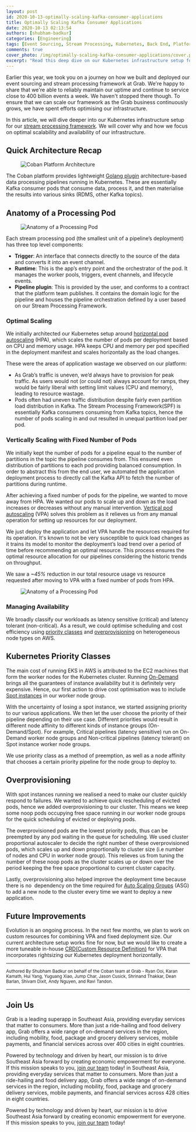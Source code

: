 ```yaml
---
layout: post
id: 2020-10-13-optimally-scaling-kafka-consumer-applications
title: Optimally Scaling Kafka Consumer Applications
date: 2020-10-13 02:13:54
authors: [shubham-badkur]
categories: [Engineering]
tags: [Event Sourcing, Stream Processing, Kubernetes, Back End, Platform, Go]
comments: true
cover_photo: /img/optimally-scaling-kafka-consumer-applications/cover.png
excerpt: "Read this deep dive on our Kubernetes infrastructure setup for Grab's stream processing framework."
---
```


Earlier this year, we took you on a journey on how we built and deployed our event sourcing and stream processing framework at Grab. We're happy to share that we're able to reliably maintain our uptime and continue to service close to 400 billion events a week. We haven't stopped there though. To ensure that we can scale our framework as the Grab business continuously grows, we have spent efforts optimising our infrastructure.

In this article, we will dive deeper into our Kubernetes infrastructure setup for our [stream processing framework](https://engineering.grab.com/plumbing-at-scale). We will cover why and how we focus on optimal scalability and availability of our infrastructure.

## Quick Architecture Recap

<div class="post-image-section">
  <figure>
    <img alt="Coban Platform Architecture" src="/img/optimally-scaling-kafka-consumer-applications/image2.png">
    </figure>
</div>

The Coban platform provides lightweight [Golang plugin](https://medium.com/learning-the-go-programming-language/writing-modular-go-programs-with-plugins-ec46381ee1a9) architecture-based data processing pipelines running in Kubernetes. These are essentially Kafka consumer pods that consume data, process it, and then materialise the results into various sinks (RDMS, other Kafka topics).

## Anatomy of a Processing Pod

<div class="post-image-section">
  <figure>
    <img alt="Anatomy of a Processing Pod" src="/img/optimally-scaling-kafka-consumer-applications/image1.png">
    </figure>
</div>

Each stream processing pod (the smallest unit of a pipeline’s deployment) has three top level components:

*   **Trigger**: An interface that connects directly to the source of the data and converts it into an event channel.
*   **Runtime**: This is the app’s entry point and the orchestrator of the pod. It manages the worker pools, triggers, event channels, and lifecycle events.
*   **Pipeline plugin**: This is provided by the user, and conforms to a contract that the platform team publishes. It contains the domain logic for the pipeline and houses the pipeline orchestration defined by a user based on our Stream Processing Framework.

### Optimal Scaling

We initially architected our Kubernetes setup around [horizontal pod autoscaling](https://kubernetes.io/docs/tasks/run-application/horizontal-pod-autoscale) (HPA), which scales the number of pods per deployment based on CPU and memory usage. HPA keeps CPU and memory per pod specified in the deployment manifest and scales horizontally as the load changes.

These were the areas of application wastage we observed on our platform:

*   As Grab’s traffic is uneven, we’d always have to provision for peak traffic. As users would not (or could not) always account for ramps, they would be fairly liberal with setting limit values (CPU and memory), leading to resource wastage.
*   Pods often had uneven traffic distribution despite fairly even partition load distribution in Kafka. The Stream Processing Framework(SPF) is essentially Kafka consumers consuming from Kafka topics, hence the number of pods scaling in and out resulted in unequal partition load per pod.

### Vertically Scaling with Fixed Number of Pods

We initially kept the number of pods for a pipeline equal to the number of partitions in the topic the pipeline consumes from. This ensured even distribution of partitions to each pod providing balanced consumption. In order to abstract this from the end user, we automated the application deployment process to directly call the Kafka API to fetch the number of partitions during runtime.

After achieving a fixed number of pods for the pipeline, we wanted to move away from HPA. We wanted our pods to scale up and down as the load increases or decreases without any manual intervention. [Vertical pod autoscaling](https://github.com/kubernetes/autoscaler/tree/master/vertical-pod-autoscaler) (VPA) solves this problem as it relieves us from any manual operation for setting up resources for our deployment.

We just deploy the application and let VPA handle the resources required for its operation. It's known to not be very susceptible to quick load changes as it trains its model to monitor the deployment’s load trend over a period of time before recommending an optimal resource. This process ensures the optimal resource allocation for our pipelines considering the historic trends on throughput.

We saw a _~45%_ reduction in our total resource usage vs resource requested after moving to VPA with a fixed number of pods from HPA.

<div class="post-image-section">
  <figure>
    <img alt="Anatomy of a Processing Pod" src="/img/optimally-scaling-kafka-consumer-applications/image3.png">
    </figure>
</div>

### Managing Availability

We broadly classify our workloads as latency sensitive (critical) and latency tolerant (non-critical). As a result, we could optimise scheduling and cost efficiency using [priority classes](https://kubernetes.io/docs/concepts/configuration/pod-priority-preemption) and [overprovisioning](https://github.com/kubernetes-sigs/cluster-proportional-autoscaler) on heterogeneous node types on AWS.

## Kubernetes Priority Classes

The main cost of running EKS in AWS is attributed to the EC2 machines that form the worker nodes for the Kubernetes cluster. Running [On-Demand](https://aws.amazon.com/ec2/pricing/on-demand) brings all the guarantees of instance availability but it is definitely very expensive. Hence, our first action to drive cost optimisation was to include [Spot instances](https://docs.aws.amazon.com/AWSEC2/latest/UserGuide/using-spot-instances.html) in our worker node group.

With the uncertainty of losing a spot instance, we started assigning priority to our various applications. We then let the user choose the priority of their pipeline depending on their use case. Different priorities would result in different node affinity to different kinds of instance groups (On-Demand/Spot). For example, Critical pipelines (latency sensitive) run on On-Demand worker node groups and Non-critical pipelines (latency tolerant) on Spot instance worker node groups.

We use priority class as a method of preemption, as well as a node affinity that chooses a certain priority pipeline for the node group to deploy to.

## Overprovisioning

With spot instances running we realised a need to make our cluster quickly respond to failures. We wanted to achieve quick rescheduling of evicted pods, hence we added overprovisioning to our cluster. This means we keep some noop pods occupying free space running in our worker node groups for the quick scheduling of evicted or deploying pods.

The overprovisioned pods are the lowest priority pods, thus can be preempted by any pod waiting in the queue for scheduling. We used cluster proportional autoscaler to decide the right number of these overprovisioned pods, which scales up and down proportionally to cluster size (i.e number of nodes and CPU in worker node group). This relieves us from tuning the number of these noop pods as the cluster scales up or down over the period keeping the free space proportional to current cluster capacity.

Lastly, overprovisioning also helped improve the deployment time because there is no  dependency on the time required for [Auto Scaling Groups](https://docs.aws.amazon.com/autoscaling/ec2/userguide/AutoScalingGroup.html) (ASG) to add a new node to the cluster every time we want to deploy a new application.

## Future Improvements

Evolution is an ongoing process. In the next few months, we plan to work on custom resources for combining VPA and fixed deployment size. Our current architecture setup works fine for now, but we would like to create a more tuneable in-house [CRD](https://kubernetes.io/docs/concepts/extend-kubernetes/api-extension/custom-resources)[(Custom Resource Definition)](https://kubernetes.io/docs/concepts/extend-kubernetes/api-extension/custom-resources) for VPA that incorporates rightsizing our Kubernetes deployment horizontally.

---

<small class="credits">Authored By Shubham Badkur on behalf of the Coban team at Grab - Ryan Ooi, Karan Kamath, Hui Yang, Yuguang Xiao, Jump Char, Jason Cusick, Shrinand Thakkar, Dean Barlan, Shivam Dixit, Andy Nguyen, and Ravi Tandon.</small>

---

## Join Us

Grab is a leading superapp in Southeast Asia, providing everyday services that matter to consumers. More than just a ride-hailing and food delivery app, Grab offers a wide range of on-demand services in the region, including mobility, food, package and grocery delivery services, mobile payments, and financial services across over 400 cities in eight countries.

Powered by technology and driven by heart, our mission is to drive Southeast Asia forward by creating economic empowerment for everyone. If this mission speaks to you, [join our team](https://grab.careers/) today! in Southeast Asia, providing everyday services that matter to consumers. More than just a ride-hailing and food delivery app, Grab offers a wide range of on-demand services in the region, including mobility, food, package and grocery delivery services, mobile payments, and financial services across 428 cities in eight countries.

Powered by technology and driven by heart, our mission is to drive Southeast Asia forward by creating economic empowerment for everyone. If this mission speaks to you, [join our team](https://grab.careers/) today!
